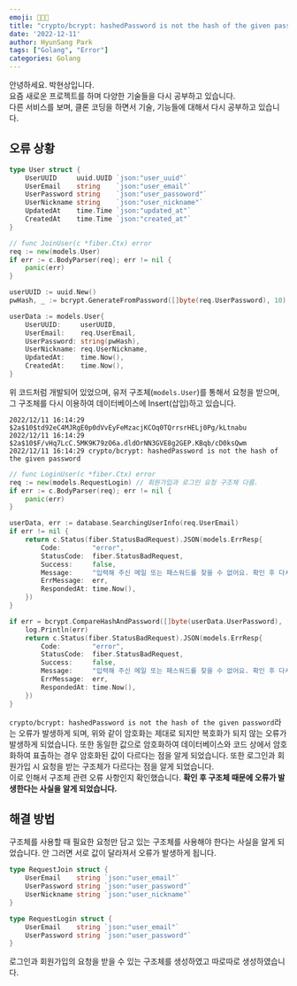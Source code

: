 ```yaml
---
emoji: 🧑🏻‍💻
title: "crypto/bcrypt: hashedPassword is not the hash of the given password 관련 오류 해결 방법"
date: '2022-12-11'
author: HyunSang Park
tags: ["Golang", "Error"]
categories: Golang
---
```

안녕하세요. 박현상입니다.  
요즘 새로운 프로젝트를 하며 다양한 기술들을 다시 공부하고 있습니다.  
다른 서비스를 보며, 클론 코딩을 하면서 기술, 기능들에 대해서 다시 공부하고 있습니다.  

## 오류 상황
```go
type User struct {
	UserUUID     uuid.UUID `json:"user_uuid"`
	UserEmail    string    `json:"user_email"`
	UserPassword string    `json:"user_passoword"`
	UserNickname string    `json:"user_nickname"`
	UpdatedAt    time.Time `json:"updated_at"`
	CreatedAt    time.Time `json:"created_at"`
}
```

```go
// func JoinUser(c *fiber.Ctx) error
req := new(models.User)
if err := c.BodyParser(req); err != nil {
	panic(err)
}

userUUID := uuid.New()
pwHash, _ := bcrypt.GenerateFromPassword([]byte(req.UserPassword), 10)

userData := models.User{
	UserUUID:     userUUID,
	UserEmail:    req.UserEmail,
	UserPassword: string(pwHash),
	UserNickname: req.UserNickname,
	UpdatedAt:    time.Now(),
	CreatedAt:    time.Now(),
}
```
위 코드처럼 개발되어 있었으며, 유저 구조체(`models.User`)를 통해서 요청을 받으며, 그 구조체를 다시 이용하여 데이터베이스에 Insert(삽입)하고 있습니다.  

```shell
2022/12/11 16:14:29 $2a$10$td92eC4MJRgE0p0dVvEyFeMzacjKCOq0TQrrsrHELj0Pg/kLtnabu
2022/12/11 16:14:29 $2a$10$F/vHq7LcC.5MK9K79zO6a.dldOrNN3GVE8g2GEP.KBqb/cD0ksQwm
2022/12/11 16:14:29 crypto/bcrypt: hashedPassword is not the hash of the given password
```

```go
// func LoginUser(c *fiber.Ctx) error
req := new(models.RequestLogin) // 회원가입과 로그인 요청 구조체 다름.
if err := c.BodyParser(req); err != nil {
	panic(err)
}

userData, err := database.SearchingUserInfo(req.UserEmail)
if err != nil {
	return c.Status(fiber.StatusBadRequest).JSON(models.ErrResp{
		Code:        "error",
		StatusCode:  fiber.StatusBadRequest,
		Success:     false,
		Message:     "입력해 주신 메일 또는 패스워드를 찾을 수 없어요. 확인 후 다시 시도해 주세요.",
		ErrMessage:  err,
		RespondedAt: time.Now(),
	})
}

if err = bcrypt.CompareHashAndPassword([]byte(userData.UserPassword), []byte(req.UserPassword)); err != nil {
	log.Println(err)
	return c.Status(fiber.StatusBadRequest).JSON(models.ErrResp{
		Code:        "error",
		StatusCode:  fiber.StatusBadRequest,
		Success:     false,
		Message:     "입력해 주신 메일 또는 패스워드를 찾을 수 없어요. 확인 후 다시 시도해 주세요.",
		ErrMessage:  err,
		RespondedAt: time.Now(),
	})
}
```

`crypto/bcrypt: hashedPassword is not the hash of the given password`라는 오류가 발생하게 되며, 위와 같이 암호화는 제대로 되지만 복호화가 되지 않는 오류가 발생하게 되었습니다. 또한 동일한 값으로 암호화하여 데이터베이스와 코드 상에서 암호화하여 표출하는 경우 암호화된 값이 다르다는 점을 알게 되었습니다. 또한 로그인과 회원가입 시 요청을 받는 구조체가 다르다는 점을 알게 되었습니다.  
이로 인해서 구조체 관련 오류 사항인지 확인했습니다. **확인 후 구조체 때문에 오류가 발생한다는 사실을 알게 되었습니다.**

## 해결 방법
구조체를 사용할 때 필요한 요청만 담고 있는 구조체를 사용해야 한다는 사실을 알게 되었습니다. 안 그러면 서로 값이 달라져서 오류가 발생하게 됩니다.

```go
type RequestJoin struct {
	UserEmail    string `json:"user_email"`
	UserPassword string `json:"user_password"`
	UserNickname string `json:"user_nickname"`
}

type RequestLogin struct {
	UserEmail    string `json:"user_email"`
	UserPassword string `json:"user_password"`
}
```

로그인과 회원가입의 요청을 받을 수 있는 구조체를 생성하였고 따로따로 생성하였습니다.
